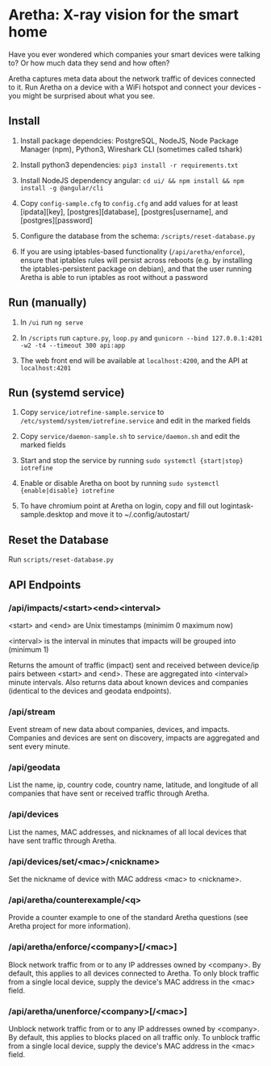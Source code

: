 # Aretha: X-ray vision for the smart home
Have you ever wondered which companies your smart devices were talking to? Or how much data they send and how often?

Aretha captures meta data about the network traffic of devices connected to it. Run Aretha on a device with a WiFi hotspot and connect your devices - you might be surprised about what you see.

## Install
1. Install package dependcies: PostgreSQL, NodeJS, Node Package Manager (npm), Python3, Wireshark CLI (sometimes called tshark)

2. Install python3 dependencies: `pip3 install -r requirements.txt`

3. Install NodeJS dependency angular: `cd ui/ && npm install && npm install -g @angular/cli`

4. Copy `config-sample.cfg` to `config.cfg` and add values for at least [ipdata][key], [postgres][database], [postgres[username], and [postgres][password]

5. Configure the database from the schema: `/scripts/reset-database.py`

6. If you are using iptables-based functionality (`/api/aretha/enforce`), ensure that iptables rules will persist across reboots (e.g. by installing the iptables-persistent package on debian), and that the user running Aretha is able to run iptables as root without a password

## Run (manually)
1. In `/ui` run `ng serve`

2. In `/scripts` run `capture.py`, `loop.py` and `gunicorn --bind 127.0.0.1:4201 -w2 -t4 --timeout 300 api:app`

3. The web front end will be available at `localhost:4200`, and the API at `localhost:4201`

## Run (systemd service)

1. Copy `service/iotrefine-sample.service` to `/etc/systemd/system/iotrefine.service` and edit in the marked fields

2. Copy `service/daemon-sample.sh` to `service/daemon.sh` and edit the marked fields

2. Start and stop the service by running `sudo systemctl {start|stop} iotrefine`

3. Enable or disable Aretha on boot by running `sudo systemctl {enable|disable} iotrefine`

4. To have chromium point at Aretha on login, copy and fill out logintask-sample.desktop and move it to ~/.config/autostart/

## Reset the Database
Run `scripts/reset-database.py`

## API Endpoints

### /api/impacts/\<start>\<end>\<interval>
\<start> and \<end> are Unix timestamps (minimim 0 maximum now)

\<interval> is the interval in minutes that impacts will be grouped into (minimum 1)

Returns the amount of traffic (impact) sent and received between device/ip pairs between \<start> and \<end>. These are aggregated into \<interval> minute intervals. Also returns data about known devices and companies (identical to the devices and geodata endpoints).

### /api/stream
Event stream of new data about companies, devices, and impacts. Companies and devices are sent on discovery, impacts are aggregated and sent every minute.

### /api/geodata
List the name, ip, country code, country name, latitude, and longitude of all companies that have sent or received traffic through Aretha.

### /api/devices
List the names, MAC addresses, and nicknames of all local devices that have sent traffic through Aretha.

### /api/devices/set/\<mac>/\<nickname>
Set the nickname of device with MAC address \<mac> to \<nickname>.

### /api/aretha/counterexample/\<q>
Provide a counter example to one of the standard Aretha questions (see Aretha project for more information).

### /api/aretha/enforce/\<company>[/\<mac>]
Block network traffic from or to any IP addresses owned by \<company>. By default, this applies to all devices connected to Aretha. To only block traffic from a single local device, supply the device's MAC address in the \<mac> field.

### /api/aretha/unenforce/\<company>[/\<mac>]
Unblock network traffic from or to any IP addresses owned by \<company>. By default, this applies to blocks placed on all traffic only. To unblock traffic from a single local device, supply the device's MAC address in the \<mac> field.
